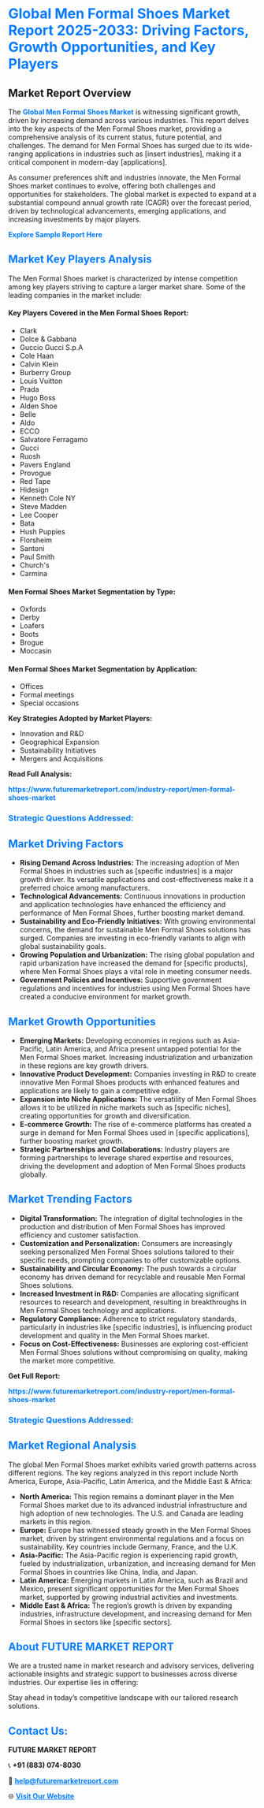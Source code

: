 <h1 style="color: #007BFF;">Global Men Formal Shoes Market Report 2025-2033: Driving Factors, Growth Opportunities, and Key Players</h1>

<section id="overview">
<h2>Market Report Overview</h2>
<p>The <a href="https://www.futuremarketreport.com/industry-report/men-formal-shoes-market" style="color: #007BFF; text-decoration: none;"><strong>Global Men Formal Shoes Market</strong></a> is witnessing significant growth, driven by increasing demand across various industries. This report delves into the key aspects of the Men Formal Shoes market, providing a comprehensive analysis of its current status, future potential, and challenges. The demand for Men Formal Shoes has surged due to its wide-ranging applications in industries such as [insert industries], making it a critical component in modern-day [applications].</p>
<p>As consumer preferences shift and industries innovate, the Men Formal Shoes market continues to evolve, offering both challenges and opportunities for stakeholders. The global market is expected to expand at a substantial compound annual growth rate (CAGR) over the forecast period, driven by technological advancements, emerging applications, and increasing investments by major players.</p>
</section>

<section id="overview">
<p><a href="https://www.futuremarketreport.com/request-sample/reportId=61419" style="color: #007BFF; text-decoration: none;"><strong>Explore Sample Report Here</strong></a></p>
</section>

<section id="key-players">
<h2 style="color: #007BFF;">Market Key Players Analysis</h2>
<p>The Men Formal Shoes market is characterized by intense competition among key players striving to capture a larger market share. Some of the leading companies in the market include:</p>
<h4>Key Players Covered in the Men Formal Shoes Report:</h4>
<ul><li>Clark</li><li>Dolce &amp; Gabbana</li><li>Guccio Gucci S.p.A</li><li>Cole Haan</li><li>Calvin Klein</li><li>Burberry Group</li><li>Louis Vuitton</li><li>Prada</li><li>Hugo Boss</li><li>Alden Shoe</li><li>Belle</li><li>Aldo</li><li>ECCO</li><li>Salvatore Ferragamo</li><li>Gucci</li><li>Ruosh</li><li>Pavers England</li><li>Provogue</li><li>Red Tape</li><li>Hidesign</li><li>Kenneth Cole NY</li><li>Steve Madden</li><li>Lee Cooper</li><li>Bata</li><li>Hush Puppies</li><li>Florsheim</li><li>Santoni</li><li>Paul Smith</li><li>Church&#039;s</li><li>Carmina</li></ul>
<h4>Men Formal Shoes Market Segmentation by Type:</h4>
<ul><li>Oxfords</li><li>Derby</li><li>Loafers</li><li>Boots</li><li>Brogue</li><li>Moccasin</li></ul>

<h4>Men Formal Shoes Market Segmentation by Application:</h4>
<ul><li>Offices</li><li>Formal meetings</li><li>Special occasions</li></ul>
<p><strong>Key Strategies Adopted by Market Players:</strong></p>
<ul>
<li>Innovation and R&D</li>
<li>Geographical Expansion</li>
<li>Sustainability Initiatives</li>
<li>Mergers and Acquisitions</li>
</ul>
</section>

<section>
<p><strong>Read Full Analysis: </strong></p><a href="https://www.futuremarketreport.com/industry-report/men-formal-shoes-market" style="color: #007BFF; text-decoration: none;"><strong>https://www.futuremarketreport.com/industry-report/men-formal-shoes-market</strong></a>
<h3 style="color: #007BFF;">Strategic Questions Addressed:</h3>
</section>

<section id="driving-factors">
<h2 style="color: #007BFF;">Market Driving Factors</h2>
<ul>
<li><strong>Rising Demand Across Industries:</strong> The increasing adoption of Men Formal Shoes in industries such as [specific industries] is a major growth driver. Its versatile applications and cost-effectiveness make it a preferred choice among manufacturers.</li>
<li><strong>Technological Advancements:</strong> Continuous innovations in production and application technologies have enhanced the efficiency and performance of Men Formal Shoes, further boosting market demand.</li>
<li><strong>Sustainability and Eco-Friendly Initiatives:</strong> With growing environmental concerns, the demand for sustainable Men Formal Shoes solutions has surged. Companies are investing in eco-friendly variants to align with global sustainability goals.</li>
<li><strong>Growing Population and Urbanization:</strong> The rising global population and rapid urbanization have increased the demand for [specific products], where Men Formal Shoes plays a vital role in meeting consumer needs.</li>
<li><strong>Government Policies and Incentives:</strong> Supportive government regulations and incentives for industries using Men Formal Shoes have created a conducive environment for market growth.</li>
</ul>
</section>

<section id="growth-opportunities">
<h2 style="color: #007BFF;">Market Growth Opportunities</h2>
<ul>
<li><strong>Emerging Markets:</strong> Developing economies in regions such as Asia-Pacific, Latin America, and Africa present untapped potential for the Men Formal Shoes market. Increasing industrialization and urbanization in these regions are key growth drivers.</li>
<li><strong>Innovative Product Development:</strong> Companies investing in R&D to create innovative Men Formal Shoes products with enhanced features and applications are likely to gain a competitive edge.</li>
<li><strong>Expansion into Niche Applications:</strong> The versatility of Men Formal Shoes allows it to be utilized in niche markets such as [specific niches], creating opportunities for growth and diversification.</li>
<li><strong>E-commerce Growth:</strong> The rise of e-commerce platforms has created a surge in demand for Men Formal Shoes used in [specific applications], further boosting market growth.</li>
<li><strong>Strategic Partnerships and Collaborations:</strong> Industry players are forming partnerships to leverage shared expertise and resources, driving the development and adoption of Men Formal Shoes products globally.</li>
</ul>
</section>

<section id="trending-factors">
<h2 style="color: #007BFF;">Market Trending Factors</h2>
<ul>
<li><strong>Digital Transformation:</strong> The integration of digital technologies in the production and distribution of Men Formal Shoes has improved efficiency and customer satisfaction.</li>
<li><strong>Customization and Personalization:</strong> Consumers are increasingly seeking personalized Men Formal Shoes solutions tailored to their specific needs, prompting companies to offer customizable options.</li>
<li><strong>Sustainability and Circular Economy:</strong> The push towards a circular economy has driven demand for recyclable and reusable Men Formal Shoes solutions.</li>
<li><strong>Increased Investment in R&D:</strong> Companies are allocating significant resources to research and development, resulting in breakthroughs in Men Formal Shoes technology and applications.</li>
<li><strong>Regulatory Compliance:</strong> Adherence to strict regulatory standards, particularly in industries like [specific industries], is influencing product development and quality in the Men Formal Shoes market.</li>
<li><strong>Focus on Cost-Effectiveness:</strong> Businesses are exploring cost-efficient Men Formal Shoes solutions without compromising on quality, making the market more competitive.</li>
</ul>
</section>

<section>
<p><strong>Get Full Report: </strong></p><a href="https://www.futuremarketreport.com/industry-report/men-formal-shoes-market" style="color: #007BFF; text-decoration: none;"><strong>https://www.futuremarketreport.com/industry-report/men-formal-shoes-market</strong></a>
<h3 style="color: #007BFF;">Strategic Questions Addressed:</h3>
</section>


<section id="regional-analysis">
<h2 style="color: #007BFF;">Market Regional Analysis</h2>
<p>The global Men Formal Shoes market exhibits varied growth patterns across different regions. The key regions analyzed in this report include North America, Europe, Asia-Pacific, Latin America, and the Middle East & Africa:</p>
<ul>
<li><strong>North America:</strong> This region remains a dominant player in the Men Formal Shoes market due to its advanced industrial infrastructure and high adoption of new technologies. The U.S. and Canada are leading markets in this region.</li>
<li><strong>Europe:</strong> Europe has witnessed steady growth in the Men Formal Shoes market, driven by stringent environmental regulations and a focus on sustainability. Key countries include Germany, France, and the U.K.</li>
<li><strong>Asia-Pacific:</strong> The Asia-Pacific region is experiencing rapid growth, fueled by industrialization, urbanization, and increasing demand for Men Formal Shoes in countries like China, India, and Japan.</li>
<li><strong>Latin America:</strong> Emerging markets in Latin America, such as Brazil and Mexico, present significant opportunities for the Men Formal Shoes market, supported by growing industrial activities and investments.</li>
<li><strong>Middle East & Africa:</strong> The region’s growth is driven by expanding industries, infrastructure development, and increasing demand for Men Formal Shoes in sectors like [specific sectors].</li>
</ul>
</section>

<footer>
<h2 style="color: #007BFF;">About FUTURE MARKET REPORT</h2>
<p>We are a trusted name in market research and advisory services, delivering actionable insights and strategic support to businesses across diverse industries. Our expertise lies in offering:</p>

<p>Stay ahead in today’s competitive landscape with our tailored research solutions.</p>

<h2 style="color: #007BFF;">Contact Us:</h2>
<p><strong>FUTURE MARKET REPORT</strong></p>
<p>📞 <strong>+91 (883) 074-8030</strong></p>
<p>📧 <strong><a href="mailto:help@futuremarketreport.com" style="color: #007BFF;">help@futuremarketreport.com</a></strong></p>
<p>🌐 <strong><a href="https://www.futuremarketreport.com/" style="color: #007BFF;">Visit Our Website</a></strong></p>
</footer>